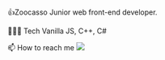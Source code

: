 👍Zoocasso
Junior web front-end developer.

🧑🏻‍💻 Tech
Vanilla JS, C++, C#

📫 How to reach me
<img src="https://img.shields.io/badge/Gmail:zoocasso1590@gmail.com-F7DF1E?style=flat&logo=로고&logoColor=FFFFFF"/>
